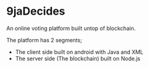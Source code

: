 # 9jaDecides
An online voting platform built untop of blockchain.

The platform has 2 segments;
* The client side built on android with Java and XML
* The server side (The blockchain) built on Node.js
